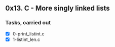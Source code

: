 ## 0x13. C - More singly linked lists
### Tasks, carried out
- [x] 0-print_listint.c
- [x] 1-listint_len.c
